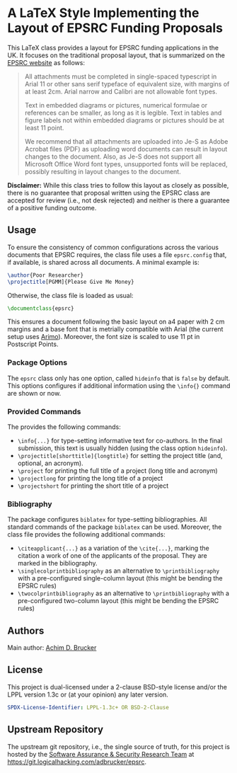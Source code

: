 # A LaTeX Style Implementing the Layout of EPSRC Funding Proposals

This LaTeX class provides a layout for EPSRC funding applications in the UK. It
focuses on the traditional proposal layout, that is summarized on the [EPSRC
website](https://www.ukri.org/councils/epsrc/guidance-for-applicants/what-to-include-in-your-proposal/overview-of-information-needed-for-your-proposal/)
as follows:

> All attachments must be completed in single-spaced typescript in Arial 11 or
> other sans serif typeface of equivalent size, with margins of at least 2cm.
> Arial narrow and Calibri are not allowable font types.
>
> Text in embedded diagrams or pictures, numerical formulae or references can be
> smaller, as long as it is legible. Text in tables and figure labels not within
> embedded diagrams or pictures should be at least 11 point.
>
> We recommend that all attachments are uploaded into Je-S as Adobe Acrobat files
> (PDF) as uploading word documents can result in layout changes to the document.
> Also, as Je-S does not support all Microsoft Office Word font types, unsupported
> fonts will be replaced, possibly resulting in layout changes to the document.

**Disclaimer:** While this class tries to follow this layout as closely as possible,
there is no guarantee that proposal written using the EPSRC class are accepted for
review (i.e., not desk rejected) and neither is there a guarantee of a positive
funding outcome.

## Usage

To ensure the consistency of common configurations across the various documents
that EPSRC requires, the class file uses a file `epsrc.config` that, if available,
is shared across all documents. A minimal example is:

```latex
\author{Poor Researcher}
\projectitle[PGMM]{Please Give Me Money}

```

Otherwise, the class file is loaded as usual:

```latex
\documentclass{epsrc}
```

This ensures a document following the basic layout on a4 paper with 2 cm margins
and a base font that is metrially compatible with Arial (the current setup uses
[Arimo](https://fonts.google.com/specimen/Arimo)). Moreover, the font size is
scaled to use 11 pt in Postscript Points.

### Package Options

The `epsrc` class only has one option, called `hideinfo` that is `false` by
default. This options configures if additional information using the `\info{}`
command are shown or now.

### Provided Commands

The provides the following commands:

* `\info{...}` for type-setting informative text for co-authors. In the final
  submission, this text is usually hidden (using the class option `hideinfo`).
* `\projectitle[shorttitle]{longtitle}` for setting the project title (and,
  optional, an acronym).
* `\project` for printing the full title of a project (long title and acronym)
* `\projectlong` for printing the long title of a project
* `\projectshort` for printing the short title of a project

### Bibliography

The package configures `biblatex` for type-setting bibliographies. All standard commands of the package `biblatex` can be used. Moreover, the class file provides
the following additional commands:

* `\citeapplicant{...}` as a variation of the `\cite{...}`, marking the citation
  a work of one of the applicants of the proposal. They are marked in the
  bibliography.
* `\singlecolprintbibliography` as an alternative to `\printbibliography` with a
  pre-configured single-column layout (this might be bending the EPSRC rules)
* `\twocolprintbibliography` as an alternative to `\printbibliography` with a
  pre-configured two-column layout (this might be bending the EPSRC rules)


## Authors

Main author: [Achim D. Brucker](http://www.brucker.ch/)

## License

This project is dual-licensed under a 2-clause BSD-style license and/or
the LPPL version 1.3c or (at your opinion) any later version.

```yaml
SPDX-License-Identifier: LPPL-1.3c+ OR BSD-2-Clause
```

## Upstream Repository

The upstream git repository, i.e., the single source of truth, for this
project is hosted by the
[Software Assurance & Security Research Team](https://logicalhacking.com) at
<https://git.logicalhacking.com/adbrucker/epsrc>.
